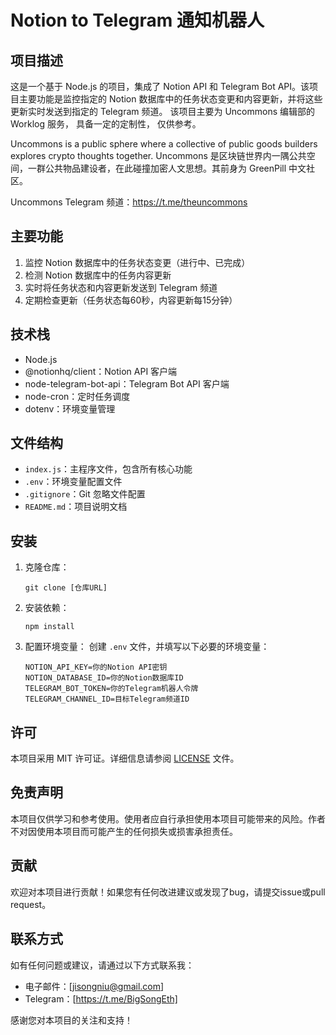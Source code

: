 # Notion to Telegram 通知机器人

## 项目描述

这是一个基于 Node.js 的项目，集成了 Notion API 和 Telegram Bot API。该项目主要功能是监控指定的 Notion 数据库中的任务状态变更和内容更新，并将这些更新实时发送到指定的 Telegram 频道。
该项目主要为 Uncommons 编辑部的 Worklog 服务， 具备一定的定制性， 仅供参考。

Uncommons is a public sphere where a collective of public goods builders explores crypto thoughts together.
Uncommons 是区块链世界内一隅公共空间，一群公共物品建设者，在此碰撞加密人文思想。其前身为 GreenPill 中文社区。

Uncommons Telegram 频道：https://t.me/theuncommons

## 主要功能

1. 监控 Notion 数据库中的任务状态变更（进行中、已完成）
2. 检测 Notion 数据库中的任务内容更新
3. 实时将任务状态和内容更新发送到 Telegram 频道
4. 定期检查更新（任务状态每60秒，内容更新每15分钟）

## 技术栈

- Node.js
- @notionhq/client：Notion API 客户端
- node-telegram-bot-api：Telegram Bot API 客户端
- node-cron：定时任务调度
- dotenv：环境变量管理

## 文件结构

- `index.js`：主程序文件，包含所有核心功能
- `.env`：环境变量配置文件
- `.gitignore`：Git 忽略文件配置
- `README.md`：项目说明文档

## 安装

1. 克隆仓库：
   ```
   git clone [仓库URL]
   ```

2. 安装依赖：
   ```
   npm install
   ```

3. 配置环境变量：
   创建 `.env` 文件，并填写以下必要的环境变量：
   ```
   NOTION_API_KEY=你的Notion API密钥
   NOTION_DATABASE_ID=你的Notion数据库ID
   TELEGRAM_BOT_TOKEN=你的Telegram机器人令牌
   TELEGRAM_CHANNEL_ID=目标Telegram频道ID
   ```


## 许可

本项目采用 MIT 许可证。详细信息请参阅 [LICENSE](LICENSE) 文件。

## 免责声明

本项目仅供学习和参考使用。使用者应自行承担使用本项目可能带来的风险。作者不对因使用本项目而可能产生的任何损失或损害承担责任。

## 贡献

欢迎对本项目进行贡献！如果您有任何改进建议或发现了bug，请提交issue或pull request。

## 联系方式

如有任何问题或建议，请通过以下方式联系我：

- 电子邮件：[jisongniu@gmail.com]
- Telegram：[https://t.me/BigSongEth]

感谢您对本项目的关注和支持！

